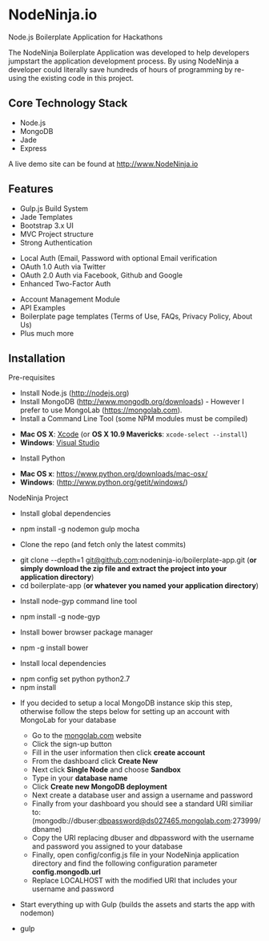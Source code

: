 # NodeNinja.io 
Node.js Boilerplate Application for Hackathons

The NodeNinja Boilerplate Application was developed to help developers jumpstart the application development process. 
By using NodeNinja a developer could literally save hundreds of hours of programming by re-using the existing code in this project.

Core Technology Stack
---------------------

+ Node.js
+ MongoDB
+ Jade
+ Express

A live demo site can be found at http://www.NodeNinja.io


Features
--------

- Gulp.js Build System
- Jade Templates
- Bootstrap 3.x UI
- MVC Project structure
- Strong Authentication
 + Local Auth (Email, Password with optional Email verification
 + OAuth 1.0 Auth via Twitter
 + OAuth 2.0 Auth via Facebook, Github and Google
 + Enhanced Two-Factor Auth 
- Account Management Module
- API Examples
- Boilerplate page templates (Terms of Use, FAQs, Privacy Policy, About Us) 
- Plus much more
 
Installation
------------

Pre-requisites

+ Install Node.js (http://nodejs.org)
+ Install MongoDB (http://www.mongodb.org/downloads) - However I prefer to use MongoLab (https://mongolab.com). 
+ Install a Command Line Tool (some NPM modules must be compiled)
 - **Mac OS X**: [Xcode](https://itunes.apple.com/us/app/xcode/id497799835?mt=12) (or **OS X 10.9 Mavericks**: `xcode-select --install`)
 - **Windows**: [Visual Studio](http://www.visualstudio.com/downloads/download-visual-studio-vs#d-express-windows-8)
+ Install Python 
 - **Mac OS x**: https://www.python.org/downloads/mac-osx/
 - **Windows**: (http://www.python.org/getit/windows/)

NodeNinja Project

+ Install global dependencies
 - npm install -g nodemon gulp mocha

+ Clone the repo (and fetch only the latest commits)
 - git clone --depth=1 git@github.com:nodeninja-io/boilerplate-app.git (**or simply download the zip file and extract the    project into your application directory**)
 - cd boilerplate-app (**or whatever you named your application directory**)

+ Install node-gyp command line tool
 - npm install -g node-gyp

+ Install bower browser package manager
 - npm -g install bower
 
+ Install local dependencies
 - npm config set python python2.7
 - npm install

+ If you decided to setup a local MongoDB instance skip this step, otherwise follow the steps below for setting up an account with MongoLab for your database
  - Go to the  [mongolab.com](https://mongolab.com) website
  - Click the sign-up button
  - Fill in the user information then click **create account**
  - From the dashboard click **Create New**
  - Next click **Single Node** and choose **Sandbox**
  - Type in your **database name**
  - Click **Create new MongoDB deployment**
  - Next create a database user and assign a username and password
  - Finally from your dashboard you should see a standard URI similiar to: (mongodb://dbuser:dbpassword@ds027465.mongolab.com:273999/dbname)
  - Copy the URI replacing dbuser and dbpassword with the username and password you assigned to your database
  - Finally, open config/config.js file in your NodeNinja application directory and find the following configuration parameter **config.mongodb.url**
  - Replace LOCALHOST with the modified URI that includes your username and password

+ Start everything up with Gulp (builds the assets and starts the app with nodemon)
 - gulp




